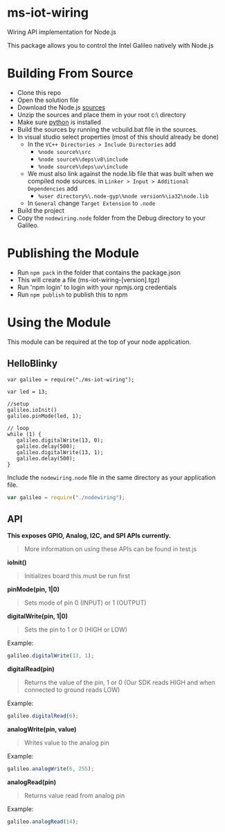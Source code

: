 ms-iot-wiring
===========

Wiring API implementation for Node.js

This package allows you to control the Intel Galileo natively with Node.js


# Building From Source
* Clone this repo
* Open the solution file
* Download the Node.js [sources](http://nodejs.org/download/)
* Unzip the sources and place them in your root c:\ directory
* Make sure [python](http://python.org) is installed
* Build the sources by running the vcbuild.bat file in the sources.
* In visual studio select properties (most of this should already be done)
    * In the `VC++ Directories > Include Directories` add
        * `%node source%\src`
        * `%node source%\deps\v8\include`
        * `%node source%\deps\uv\include`
    * We must also link against the node.lib file that was built when we compiled node sources.
    in `Linker > Input > Additional Dependencies` add
        * `%user directory%\.node-gyp\%node version%\ia32\node.lib`
    * In `General` change `Target Extension` to `.node`
* Build the project
* Copy the `nodewiring.node` folder from the Debug directory to your Galileo.

# Publishing the Module
* Run `npm pack` in the folder that contains the package.json
* This will create a file (ms-iot-wiring-[version].tgz)
* Run 'npm login' to login with your npmjs.org credentials
* Run `npm publish` to publish this to npm

# Using the Module
This module can be required at the top of your node application.

## HelloBlinky

```
var galileo = require("./ms-iot-wiring");

var led = 13;

//setup
galileo.ioInit()
galileo.pinMode(led, 1);

// loop
while (1) {
   galileo.digitalWrite(13, 0);
   galileo.delay(500);
   galileo.digitalWrite(13, 1);
   galileo.delay(500);
}
```

Include the `nodewiring.node` file in the same directory as your application file.
```js
var galileo = require("./nodewiring");
```

## API

**This exposes GPIO, Analog, I2C, and SPI APIs currently.**
> More information on using these APIs can be found in test.js

**ioInit()**

> Initializes board this must be run first

**pinMode(pin, 1|0)**

> Sets mode of pin 0 (INPUT) or 1 (OUTPUT)

**digitalWrite(pin, 1|0)**

> Sets the pin to 1 or 0 (HIGH or LOW)

Example:
```js
galileo.digitalWrite(13, 1);
```

**digitalRead(pin)**

> Returns the value of the pin, 1 or 0 (Our SDK reads HIGH and when connected to ground reads LOW)

Example:
```js
galileo.digitalRead(6);
```

**analogWrite(pin, value)**

> Writes value to the analog pin

Example:
```js
galileo.analogWrite(6, 255);
```

**analogRead(pin)**

> Returns value read from analog pin

Example:
```js
galileo.analogRead(14);
```

